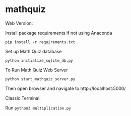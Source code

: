 # mathquiz
Web Version:

Install package requirements if not using Anaconda

`pip install -r requirements.txt`

Set up Math Quiz database

`python initialize_sqlite_db.py`

To Run Math Quiz Web Server

`python start_mathquiz_server.py`

Then open browser and navigate to http://localhost:5000/


Classic Terminal:

Run `python3 multiplication.py`
